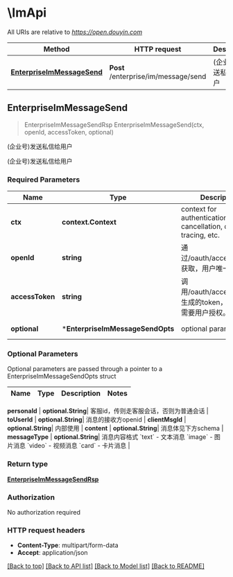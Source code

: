 # \ImApi

All URIs are relative to *https://open.douyin.com*

Method | HTTP request | Description
------------- | ------------- | -------------
[**EnterpriseImMessageSend**](ImApi.md#EnterpriseImMessageSend) | **Post** /enterprise/im/message/send | (企业号)发送私信给用户



## EnterpriseImMessageSend

> EnterpriseImMessageSendRsp EnterpriseImMessageSend(ctx, openId, accessToken, optional)

(企业号)发送私信给用户

(企业号)发送私信给用户

### Required Parameters


Name | Type | Description  | Notes
------------- | ------------- | ------------- | -------------
**ctx** | **context.Context** | context for authentication, logging, cancellation, deadlines, tracing, etc.
**openId** | **string**| 通过/oauth/access_token/获取，用户唯一标志 | 
**accessToken** | **string**| 调用/oauth/access_token/生成的token，此token需要用户授权。 | 
 **optional** | ***EnterpriseImMessageSendOpts** | optional parameters | nil if no parameters

### Optional Parameters

Optional parameters are passed through a pointer to a EnterpriseImMessageSendOpts struct


Name | Type | Description  | Notes
------------- | ------------- | ------------- | -------------


 **personaId** | **optional.String**| 客服id，传则走客服会话，否则为普通会话 | 
 **toUserId** | **optional.String**| 消息的接收方openid | 
 **clientMsgId** | **optional.String**| 内部使用 | 
 **content** | **optional.String**| 消息体见下方schema | 
 **messageType** | **optional.String**| 消息内容格式 &#x60;text&#x60; - 文本消息 &#x60;image&#x60; - 图片消息 &#x60;video&#x60; - 视频消息 &#x60;card&#x60; - 卡片消息 | 

### Return type

[**EnterpriseImMessageSendRsp**](EnterpriseImMessageSendRsp.md)

### Authorization

No authorization required

### HTTP request headers

- **Content-Type**: multipart/form-data
- **Accept**: application/json

[[Back to top]](#) [[Back to API list]](../README.md#documentation-for-api-endpoints)
[[Back to Model list]](../README.md#documentation-for-models)
[[Back to README]](../README.md)

